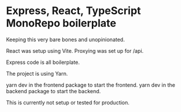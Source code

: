 # Express, React, TypeScript MonoRepo boilerplate 

Keeping this very bare bones and unopinionated. 

React was setup using Vite. Proxying was set up for /api. 

Express code is all boilerplate.

The project is using Yarn.

yarn dev in the frontend package to start the frontend.
yarn dev in the backend package to start the backend.

This is currently not setup or tested for production.
